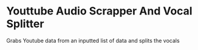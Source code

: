 # Youttube Audio Scrapper And Vocal Splitter
Grabs Youtube data from an inputted list of data and splits the vocals
